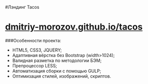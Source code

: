 #Лэндинг Tacos
# [dmitriy-morozov.github.io/tacos](https://dmitriy-morozov.github.io/tacos)

###Особенности проекта:
* HTML5, CSS3, JQUERY;
* Адаптивная вёрстка без Bootstrap (width>1024);
* Валидная разметка по методологии БЭМ;
* Препроцессор LESS; 
* Автоматизация сборки с помощью GULP;
* Оптимизация стилей, изображений, скриптов. 



